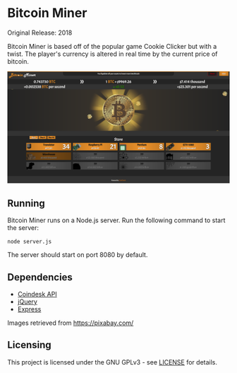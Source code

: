 # Bitcoin Miner
Original Release: 2018

Bitcoin Miner is based off of the popular game Cookie Clicker but with a twist. The player's currency is altered in real time by the current price of bitcoin. 

![Alt text](img/main.png?raw=true "Bitcoin Miner")

## Running
Bitcoin Miner runs on a Node.js server. Run the following command to start the server:
```
node server.js
```
The server should start on port 8080 by default.

## Dependencies
  * [Coindesk API](https://www.coindesk.com/coindesk-api)
  * [jQuery](https://jquery.com/)
  * [Express](https://expressjs.com)

Images retrieved from https://pixabay.com/

## Licensing
This project is licensed under the GNU GPLv3 - see [LICENSE](https://raw.githubusercontent.com/Kipwisp/bitcoin-miner/master/LICENSE) for details.
